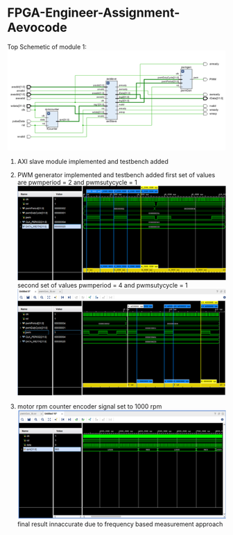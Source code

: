 # FPGA-Engineer-Assignment-Aevocode

Top Schemetic of module 1:
![alt text](schematic.png)

1) AXI slave module implemented and testbench added

2) PWM generator implemented and testbench added
 first set of values are pwmperiod = 2 and pwmsutycycle = 1
 ![alt text](pwm1.png)
 second set of values    pwmperiod = 4 and pwmsutycycle = 1
 ![alt text](pwm2.png)

3) motor rpm counter
 encoder signal set to 1000 rpm
 ![alt text](rpmcount.png)
 final result innaccurate due to frequency based measurement approach


